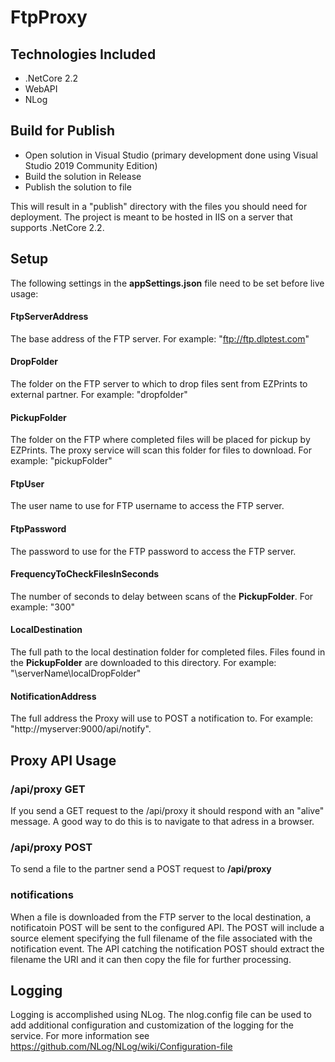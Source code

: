# FtpProxy

## Technologies Included
* .NetCore 2.2
* WebAPI
* NLog

## Build for Publish
* Open solution in Visual Studio (primary development done using Visual Studio 2019 Community Edition)
* Build the solution in Release
* Publish the solution to file

This will result in a "publish" directory with the files you should need for deployment.  The project is meant to be hosted in IIS on a server that supports .NetCore 2.2.

## Setup
The following settings in the **appSettings.json** file need to be set before live usage:

#### FtpServerAddress
The base address of the FTP server.  For example: "ftp://ftp.dlptest.com"

#### DropFolder
The folder on the FTP server to which to drop files sent from EZPrints to external partner.  For example: "dropfolder"

#### PickupFolder
The folder on the FTP where completed files will be placed for pickup by EZPrints.  The proxy service will scan this folder for files to download.  For example: "pickupFolder"

#### FtpUser
The user name to use for FTP username to access the FTP server.

#### FtpPassword
The password to use for the FTP password to access the FTP server.

#### FrequencyToCheckFilesInSeconds
The number of seconds to delay between scans of the **PickupFolder**.  For example: "300"

#### LocalDestination
The full path to the local destination folder for completed files.  Files found in the **PickupFolder** are downloaded to this directory.  For example: "\\serverName\localDropFolder"

#### NotificationAddress
The full address the Proxy will use to POST a notification to.  For example: "http://myserver:9000/api/notify".  

## Proxy API Usage

### /api/proxy GET
If you send a GET request to the /api/proxy it should respond with an "alive" message.  A good way to do this is to navigate to that adress in a browser.

### /api/proxy POST
To send a file to the partner send a POST request to **/api/proxy**

### notifications
When a file is downloaded from the FTP server to the local destination, a notificatoin POST will be sent to the configured API. The POST will include a source element specifying the full filename of the file associated with the notification event.  The API catching the notification POST should extract the filename the URI and it can then copy the file for further processing.

## Logging
Logging is accomplished using NLog.  The nlog.config file can be used to add additional configuration and customization of the logging for the service.  For more information see https://github.com/NLog/NLog/wiki/Configuration-file

